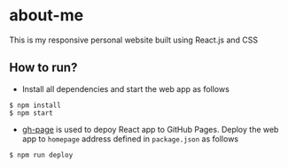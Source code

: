 # about-me
This is my responsive personal website built using React.js and CSS

## How to run?
* Install all dependencies and start the web app as follows
```
$ npm install
$ npm start
```

* [gh-page](https://github.com/tschaub/gh-pages) is used to depoy React app to GitHub Pages. Deploy the web app to `homepage` address defined in `package.json` as follows
```
$ npm run deploy
```
